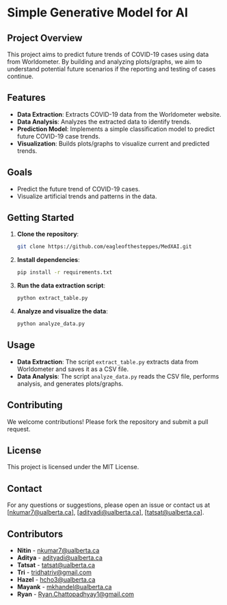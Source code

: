 # Simple Generative Model for AI

## Project Overview
This project aims to predict future trends of COVID-19 cases using data from Worldometer. By building and analyzing plots/graphs, we aim to understand potential future scenarios if the reporting and testing of cases continue.

## Features
- **Data Extraction**: Extracts COVID-19 data from the Worldometer website.
- **Data Analysis**: Analyzes the extracted data to identify trends.
- **Prediction Model**: Implements a simple classification model to predict future COVID-19 case trends.
- **Visualization**: Builds plots/graphs to visualize current and predicted trends.

## Goals
- Predict the future trend of COVID-19 cases.
- Visualize artificial trends and patterns in the data.

## Getting Started
1. **Clone the repository**:
    ```bash
    git clone https://github.com/eagleofthesteppes/MedXAI.git
    ```
2. **Install dependencies**:
    ```bash
    pip install -r requirements.txt
    ```
3. **Run the data extraction script**:
    ```bash
    python extract_table.py
    ```
4. **Analyze and visualize the data**:
    ```bash
    python analyze_data.py
    ```

## Usage
- **Data Extraction**: The script `extract_table.py` extracts data from Worldometer and saves it as a CSV file.
- **Data Analysis**: The script `analyze_data.py` reads the CSV file, performs analysis, and generates plots/graphs.

## Contributing
We welcome contributions! Please fork the repository and submit a pull request.

## License
This project is licensed under the MIT License.

## Contact
For any questions or suggestions, please open an issue or contact us at [nkumar7@ualberta.ca], [adityadi@ualberta.ca], [tatsat@ualberta.ca].

## Contributors
- **Nitin** - [nkumar7@ualberta.ca](mailto:nkumar7@ualberta.ca)
- **Aditya** - [adityadi@ualberta.ca](mailto:adityadi@ualberta.ca)
- **Tatsat** - [tatsat@ualberta.ca](mailto:tatsat@ualberta.ca)
- **Tri** - [tridhatriv@gmail.com](mailto:tridhatriv@gmail.com)
- **Hazel** - [hcho3@ualberta.ca](mailto:hcho3@ualberta.ca)
- **Mayank** - [mkhandel@ualberta.ca](mailto:mkhandel@ualberta.ca)
- **Ryan** - [Ryan.Chattopadhyay1@gmail.com](mailto:Ryan.Chattopadhyay1@gmail.com)

